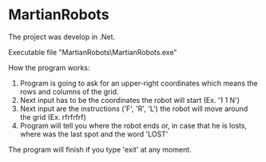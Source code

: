 # MartianRobots

The project was develop in .Net.

Executable file "MartianRobots\MartianRobots.exe"

How the program works:
 1. Program is going to ask for an upper-right coordinates which means the rows and columns of the grid.
 2. Next input has to be the coordinates the robot will start (Ex. '1 1 N')
 3. Next input are the instructions ('F', 'R', 'L') the robot will move around the grid (Ex. rfrfrfrf)
 4. Program will tell you where the robot ends or, in case that he is losts, where was the last spot and the word 'LOST'

The program will finish if you type 'exit' at any moment.
